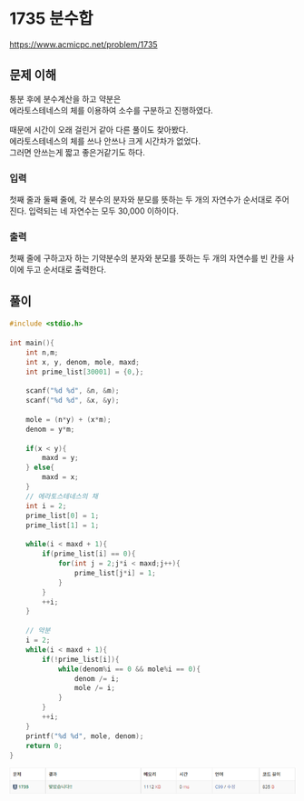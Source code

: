 # 1735 분수합

https://www.acmicpc.net/problem/1735

## 문제 이해

통분 후에 분수계산을 하고 약분은<br>
에라토스테네스의 체를 이용하여 소수를 구분하고 진행하였다.

때문에 시간이 오래 걸린거 같아 다른 풀이도 찾아봤다.<br> 
에라토스테네스의 체를 쓰나 안쓰나 크게 시간차가 없었다.<br>
그러면 안쓰는게 짧고 좋은거같기도 하다.

### 입력

첫째 줄과 둘째 줄에, 각 분수의 분자와 분모를 뜻하는 두 개의 자연수가 순서대로 주어진다. 입력되는 네 자연수는 모두 30,000 이하이다.

### 출력

첫째 줄에 구하고자 하는 기약분수의 분자와 분모를 뜻하는 두 개의 자연수를 빈 칸을 사이에 두고 순서대로 출력한다.

## 풀이

```c
#include <stdio.h>

int main(){
    int n,m;
    int x, y, denom, mole, maxd;
    int prime_list[30001] = {0,};

    scanf("%d %d", &n, &m);
    scanf("%d %d", &x, &y);

    mole = (n*y) + (x*m);
    denom = y*m;

    if(x < y){
        maxd = y;
    } else{
        maxd = x;
    }
    // 에라토스테네스의 채
    int i = 2;
    prime_list[0] = 1;
    prime_list[1] = 1;

    while(i < maxd + 1){
        if(prime_list[i] == 0){
            for(int j = 2;j*i < maxd;j++){
                prime_list[j*i] = 1;
            }
        }
        ++i;
    }

    // 약분
    i = 2;
    while(i < maxd + 1){
        if(!prime_list[i]){
            while(denom%i == 0 && mole%i == 0){
                denom /= i;
                mole /= i;
            }
        }
        ++i;
    }
    printf("%d %d", mole, denom);
    return 0;
}
```

![img.png](1735_c.png)